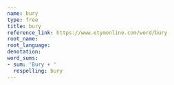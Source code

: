 ```yaml
---
name: bury
type: free
title: bury
reference_link: https://www.etymonline.com/word/bury
root_name: 
root_language: 
denotation: 
word_sums:
- sum: 'Bury + '
  respelling: bury
---
```

